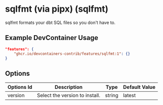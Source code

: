 
# sqlfmt (via pipx) (sqlfmt)

sqlfmt formats your dbt SQL files so you don't have to.

## Example DevContainer Usage

```json
"features": {
    "ghcr.io/devcontainers-contrib/features/sqlfmt:1": {}
}
```

## Options

| Options Id | Description | Type | Default Value |
|-----|-----|-----|-----|
| version | Select the version to install. | string | latest |


